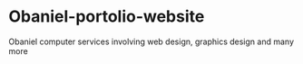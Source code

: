 # Obaniel-portolio-website
Obaniel computer services involving web design, graphics design and many more
